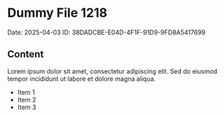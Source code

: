 # Dummy File 1218

Date: 2025-04-03
ID: 38DADCBE-E04D-4F1F-91D9-9FD8A5417699

## Content

Lorem ipsum dolor sit amet, consectetur adipiscing elit.
Sed do eiusmod tempor incididunt ut labore et dolore magna aliqua.

* Item 1
* Item 2
* Item 3


